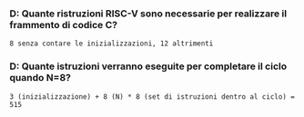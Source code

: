 ### D: Quante ristruzioni RISC-V sono necessarie per realizzare il frammento di codice C?
    8 senza contare le inizializzazioni, 12 altrimenti
### D: Quante istruzioni verranno eseguite per completare il ciclo quando N=8?
    3 (inizializzazione) + 8 (N) * 8 (set di istruzioni dentro al ciclo) = 515
